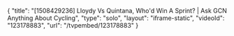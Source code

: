 {
    "title": "[1508429236] Lloydy Vs Quintana, Who'd Win A Sprint? | Ask GCN Anything About Cycling",
    "type": "solo",
    "layout": "iframe-static",
    "videoId": "123178883",
    "url": "\/tvpembed\/123178883"
}